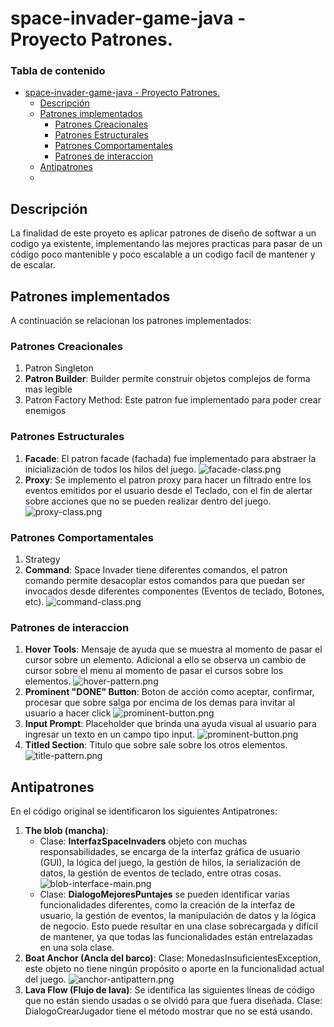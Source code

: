 # space-invader-game-java - Proyecto Patrones.

### Tabla de contenido
<!-- TOC -->
* [space-invader-game-java - Proyecto Patrones.](#space-invader-game-java---proyecto-patrones)
  * [Descripción](#descripción)
  * [Patrones implementados](#patrones-implementados)
    * [Patrones Creacionales](#patrones-creacionales)
    * [Patrones Estructurales](#patrones-estructurales)
    * [Patrones Comportamentales](#patrones-comportamentales)
    * [Patrones de interaccion](#patrones-de-interaccion)
  * [Antipatrones](#antipatrones)
  * [](#)
<!-- TOC -->

## Descripción

La finalidad de este proyeto es aplicar patrones de diseño de softwar a un codigo ya existente, 
implementando las mejores practicas para pasar de un código poco mantenible y poco escalable
a un codigo facil de mantener y de escalar.

## Patrones implementados

A continuación se relacionan los patrones implementados:

### Patrones Creacionales
 1. Patron Singleton 
 2. **Patron Builder**: Builder permite construir objetos complejos de forma mas legible
 3. Patron Factory Method: Este patron fue implementado para poder crear enemigos 
### Patrones Estructurales
  1. **Facade**: El patron facade (fachada) fue implementado para abstraer la inicialización de todos los hilos del juego.
![facade-class.png](src%2Fmain%2Fresources%2Fdiagrams%2Ffacade-class.png)
  2. **Proxy**: Se implemento el patron proxy para hacer un filtrado entre los eventos emitidos por el usuario desde el Teclado, con el fin de alertar sobre acciones que no se pueden realizar dentro del juego.
![proxy-class.png](src%2Fmain%2Fresources%2Fdiagrams%2Fproxy-class.png)

### Patrones Comportamentales
  1. Strategy
  2. **Command**: Space Invader tiene diferentes comandos, el patron comando permite desacoplar estos comandos para que puedan ser invocados desde diferentes componentes (Eventos de teclado, Botones, etc).
![command-class.png](src%2Fmain%2Fresources%2Fdiagrams%2Fcommand-class.png)
### Patrones de interaccion
  1. **Hover Tools**: Mensaje de ayuda que se muestra al momento de pasar el cursor sobre un elemento. Adicional a ello se observa un cambio de cursor sobre el menu al momento de pasar el cursos sobre los elementos.
![hover-pattern.png](src%2Fmain%2Fresources%2Fdiagrams%2Fhover-pattern.png)
  2. **Prominent "DONE" Button**: Boton de acción como aceptar, confirmar, procesar que sobre salga por encima de los demas para invitar al usuario a hacer click
![prominent-button.png](src%2Fmain%2Fresources%2Fdiagrams%2Fprominent-button.png)
  3. **Input Prompt**: Placeholder que brinda una ayuda visual al usuario para ingresar un texto en un campo tipo input.
![prominent-button.png](src%2Fmain%2Fresources%2Fdiagrams%2Fprominent-button.png)
  4. **Titled Section**: Titulo que sobre sale sobre los otros elementos.
![title-pattern.png](src%2Fmain%2Fresources%2Fdiagrams%2Ftitle-pattern.png)


## Antipatrones

En el código original se identificaron los siguientes Antipatrones: 

1. **The blob (mancha)**: 
   - Clase: **InterfazSpaceInvaders** objeto con muchas responsabilidades, se encarga de la interfaz gráfica de usuario (GUI), la lógica del juego, la gestión de hilos, la serialización de datos, la gestión de eventos de teclado, entre otras cosas.
![blob-interface-main.png](src%2Fmain%2Fresources%2Fdiagrams%2Fblob-interface-main.png)
   - Clase: **DialogoMejoresPuntajes** se pueden identificar varias funcionalidades diferentes, como la creación de la interfaz de usuario, la gestión de eventos, la manipulación de datos y la lógica de negocio. Esto puede resultar en una clase sobrecargada y difícil de mantener, ya que todas las funcionalidades están entrelazadas en una sola clase.
2. **Boat Anchor (Ancla del barco)**: Clase: MonedasInsuficientesException, este objeto no tiene ningún propósito o aporte en la
   funcionalidad actual del juego.
![anchor-antipattern.png](src%2Fmain%2Fresources%2Fdiagrams%2Fanchor-antipattern.png)
3. **Lava Flow (Flujo de lava)**: Se identifica las siguientes líneas de código que no están siendo usadas o se olvidó para que fuera diseñada.
   Clase: DialogoCrearJugador tiene el método mostrar que no se está usando.


## 
